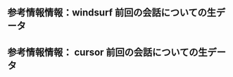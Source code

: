 <!-- scratchpad.md : 2025-04-23 更新 -->

## 参考情報情報：windsurf 前回の会話についての生データ





## 参考情報情報： cursor  前回の会話についての生データ
